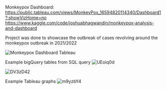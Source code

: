 Monkeypox Dashboard: 
https://public.tableau.com/views/MonkeyPox_16594820114340/Dashboard1?:showVizHome=no
https://www.kaggle.com/code/joshuabhagwandin/monkeypox-analysis-and-dashboard

Project was done to showcase the outbreak of cases revolving around the monkeypox outbreak in 2021/2022

![Monkeypox Dashboard Tableau](https://github.com/Serronius/SQL-portfolio/assets/106707571/f8114ce3-d556-4755-9cf2-e7323f43aadc)

Example bigQuery tables from SQL query
![UEoiq0d](https://github.com/Serronius/SQL-portfolio/assets/106707571/19dbaa7f-1c91-4ab3-9d34-1dbf9e0e140c)

![DV3zD42](https://github.com/Serronius/SQL-portfolio/assets/106707571/ed458928-abfa-490c-89ec-4115d4c7c8ef)


Example Tableau graphs
![m9yzbY4](https://github.com/Serronius/SQL-portfolio/assets/106707571/970a4cec-76e7-42cd-8ab4-7db8fa85270f)

